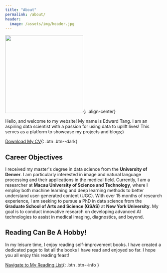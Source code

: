 ```yaml
---
title: "About"
permalink: /about/
header:
  image: /assets/img/header.jpg
---
```


<img src="https://edward330176.github.io/assets/img/IMG_301.png" width="250">{: .align-center}

Hello, and welcome to my website! My name is Edward Tang. I am an aspiring data scientist with a passion for using data to uplift lives! This serves as a platform to showcase my projects and blogs;)

[Download My CV](https://edward330176.github.io/cv.pdf){: .btn .btn--dark}

## Career Objectives
I received my master's degree in data science from the **University of Denver**. I am particularly interested in image and natural language processing and their applications in the medical field. Currently, I am a researcher at **Macau University of Science and Technology**, where I employ both machine learning and deep learning methods to better understand user-generated content (UGC). With over 15 months of research experience, I am seeking to pursue a PhD in data science from the **Graduate School of Arts and Science (GSAS)** at **New York University**. My goal is to conduct innovative research on developing advanced AI technologies to assist in medical imaging, diagnostics, and beyond. 

## Reading Can Be A Hobby!
In my leisure time, I enjoy reading self-improvement books. I have created a dedicated page to list all the books I have read and enjoyed so far. I hope you all enjoy this reading feast!

[Navigate to My Reading List](https://edward330176.github.io/read/){: .btn .btn--info }
